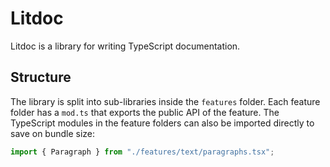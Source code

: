 # Litdoc

Litdoc is a library for writing TypeScript documentation.

## Structure

The library is split into sub-libraries inside the `features` folder. Each
feature folder has a `mod.ts` that exports the public API of the feature. The
TypeScript modules in the feature folders can also be imported directly to save
on bundle size:

```ts
import { Paragraph } from "./features/text/paragraphs.tsx";
```
